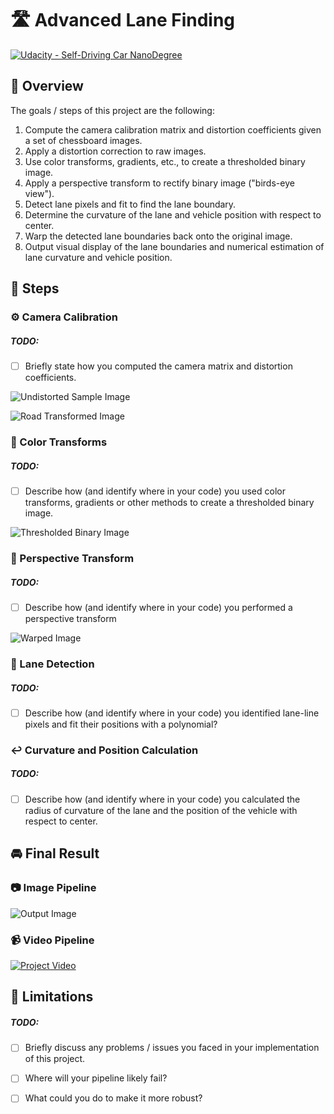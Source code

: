 # 🛣 Advanced Lane Finding

[![Udacity - Self-Driving Car NanoDegree](https://s3.amazonaws.com/udacity-sdc/github/shield-carnd.svg)](http://www.udacity.com/drive)

## 👀 Overview

The goals / steps of this project are the following:

1. Compute the camera calibration matrix and distortion coefficients given a set of chessboard images.
2. Apply a distortion correction to raw images.
3. Use color transforms, gradients, etc., to create a thresholded binary image.
4. Apply a perspective transform to rectify binary image ("birds-eye view").
5. Detect lane pixels and fit to find the lane boundary.
6. Determine the curvature of the lane and vehicle position with respect to center.
7. Warp the detected lane boundaries back onto the original image.
8. Output visual display of the lane boundaries and numerical estimation of lane curvature and vehicle position.

## 🐾 Steps

[//]: # (References)
[undistorted]: output/images/undistorted.jpg "Undistorted Sample Image"
[transformed]: output/images/transformed.jpg "Road Transformed Image"
[thresholded]: output/images/thresholded.jpg "Thresholded Binary Image"
[warped]: output/images/warped.jpg "Warped Image"
[detected]: output/images/detected.jpg "Detected Lanes Image"
[output_image]: output/images/curved3.jpg "Output Image"
[project_video_gif]: output/videos/project.gif "Project Video"
[project_video_src]: output/videos/project.mp4 "Project Video"

### ⚙️ Camera Calibration

##### TODO:
- [ ] Briefly state how you computed the camera matrix and distortion coefficients.

![][undistorted]

![][transformed]

### 🎨 Color Transforms

##### TODO:
- [ ] Describe how (and identify where in your code) you used color transforms, gradients or other methods to create a thresholded binary image.

![][thresholded]

### 🤔 Perspective Transform

##### TODO:
- [ ] Describe how (and identify where in your code) you performed a perspective transform

![][warped]

### 🧐 Lane Detection

##### TODO:
- [ ] Describe how (and identify where in your code) you identified lane-line pixels and fit their positions with a polynomial?

### ↩️ Curvature and Position Calculation

##### TODO:
- [ ] Describe how (and identify where in your code) you calculated the radius of curvature of the lane and the position of the vehicle with respect to center.

## 🚘 Final Result

### 📷 Image Pipeline

![][output_image]

### 📹 Video Pipeline

[![][project_video_gif]][project_video_src]

## 🚧 Limitations

##### TODO:
- [ ] Briefly discuss any problems / issues you faced in your implementation of this project.
- [ ] Where will your pipeline likely fail?
- [ ] What could you do to make it more robust?

